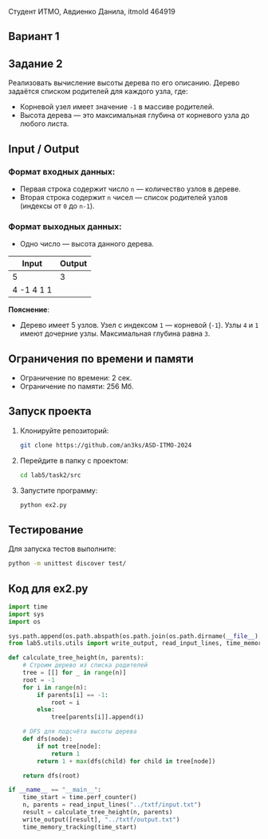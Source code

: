 Студент ИТМО, Авдиенко Данила, itmoId 464919  

## Вариант 1  

## Задание 2  
Реализовать вычисление высоты дерева по его описанию. Дерево задаётся списком родителей для каждого узла, где:  
- Корневой узел имеет значение `-1` в массиве родителей.  
- Высота дерева — это максимальная глубина от корневого узла до любого листа.  

## Input / Output  

### Формат входных данных:  
- Первая строка содержит число `n` — количество узлов в дереве.  
- Вторая строка содержит `n` чисел — список родителей узлов (индексы от `0` до `n-1`).  

### Формат выходных данных:  
- Одно число — высота данного дерева.  

| Input                               | Output             |
|-------------------------------------|--------------------|
| 5                                   | 3                 |
| 4 -1 4 1 1                          |                    |

**Пояснение**:  
- Дерево имеет 5 узлов. Узел с индексом `1` — корневой (`-1`). Узлы `4` и `1` имеют дочерние узлы. Максимальная глубина равна `3`.  

## Ограничения по времени и памяти  
- Ограничение по времени: 2 сек.  
- Ограничение по памяти: 256 Мб.  

## Запуск проекта  
1. Клонируйте репозиторий:  
   ```bash  
   git clone https://github.com/an3ks/ASD-ITMO-2024  
   ```  
2. Перейдите в папку с проектом:  
   ```bash  
   cd lab5/task2/src  
   ```  
3. Запустите программу:  
   ```bash  
   python ex2.py  
   ```  

## Тестирование  
Для запуска тестов выполните:  
```bash  
python -m unittest discover test/  
```  

## Код для ex2.py  
```python  
import time  
import sys  
import os  

sys.path.append(os.path.abspath(os.path.join(os.path.dirname(__file__), '../../..')))  
from lab5.utils.utils import write_output, read_input_lines, time_memory_tracking  

def calculate_tree_height(n, parents):  
    # Строим дерево из списка родителей
    tree = [[] for _ in range(n)]  
    root = -1  
    for i in range(n):  
        if parents[i] == -1:  
            root = i  
        else:  
            tree[parents[i]].append(i)  

    # DFS для подсчёта высоты дерева
    def dfs(node):  
        if not tree[node]:  
            return 1  
        return 1 + max(dfs(child) for child in tree[node])  

    return dfs(root)  

if __name__ == "__main__":  
    time_start = time.perf_counter()  
    n, parents = read_input_lines("../txtf/input.txt")  
    result = calculate_tree_height(n, parents)  
    write_output([result], "../txtf/output.txt")  
    time_memory_tracking(time_start)  
```